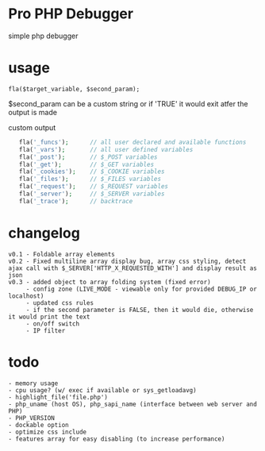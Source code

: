 Pro PHP Debugger
=========

simple php debugger

usage
=========

    fla($target_variable, $second_param);

$second_param can be a custom string or if 'TRUE' it would exit atfer the output is made

 custom output
 
 ```php
    fla('_funcs');		// all user declared and available functions
    fla('_vars');		// all user defined variables
    fla('_post');   	// $_POST variables
    fla('_get');    	// $_GET variables
    fla('_cookies');	// $_COOKIE variables
    fla('_files');   	// $_FILES variables
    fla('_request'); 	// $_REQUEST variables
    fla('_server');  	// $_SERVER variables
    fla('_trace');   	// backtrace
```

changelog
=========

    v0.1 - Foldable array elements
    v0.2 - Fixed multiline array display bug, array css styling, detect ajax call with $_SERVER['HTTP_X_REQUESTED_WITH'] and display result as json
    v0.3 - added object to array folding system (fixed error)
         - config zone (LIVE_MODE - viewable only for provided DEBUG_IP or localhost)
         - updated css rules
         - if the second parameter is FALSE, then it would die, otherwise it would print the text
         - on/off switch
         - IP filter

todo
=========
    - memory usage
    - cpu usage? (w/ exec if available or sys_getloadavg)
    - highlight_file('file.php')
    - php_uname (host OS), php_sapi_name (interface between web server and PHP)
    - PHP_VERSION
    - dockable option
    - optimize css include
    - features array for easy disabling (to increase performance)